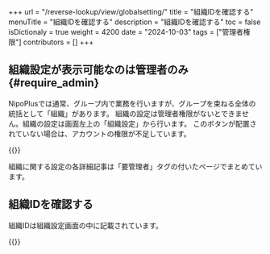 +++
url = "/reverse-lookup/view/globalsetting/"
title = "組織IDを確認する"
menuTitle = "組織IDを確認する"
description = "組織IDを確認する"
toc = false
isDictionaly = true
weight = 4200
date = "2024-10-03"
tags = ["管理者権限"]
contributors = []
+++

## 組織設定が表示可能なのは管理者のみ{#require_admin}

NipoPlusでは通常、グループ内で業務を行いますが、グループを束ねる全体の統括として「組織」があります。
組織の設定は管理者権限がないとできません。組織の設定は画面左上の「組織設定」から行います。
このボタンが配置されていない場合は、アカウントの権限が不足しています。

{{<icatch filename="img/sosiki" msg="組織ボタンを押すと組織設定です" alice="ok">}}

組織に関する設定の各詳細記事は「要管理者」タグの付いたページでまとめています。

## 組織IDを確認する

組織IDは組織設定画面の中に記載されています。

{{<iTablet filename="img/orgid" msg="組織ボタンを押すと組織設定です" alice="ok">}}
